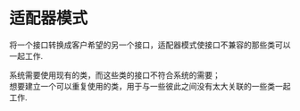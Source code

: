 适配器模式
============

将一个接口转换成客户希望的另一个接口，适配器模式使接口不兼容的那些类可以一起工作.  

系统需要使用现有的类，而这些类的接口不符合系统的需要；  
想要建立一个可以重复使用的类，用于与一些彼此之间没有太大关联的一些类一起工作.
